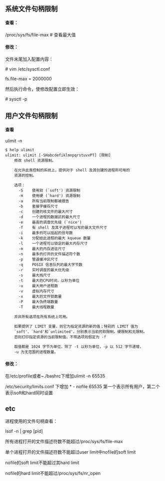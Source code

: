 ## 系统文件句柄限制

#### 查看：

/proc/sys/fs/file-max # 查看最大值

#### 修改：

文件末尾加入配置内容：

\# vim /etc/sysctl.conf

fs.file-max = 2000000

然后执行命令，使修改配置立即生效：

\# sysctl -p







## 用户文件句柄限制

#### 查看 

ulimit -n

```
$ help ulimit
ulimit: ulimit [-SHabcdefiklmnpqrstuvxPT] [限制]
    修改 shell 资源限制。
    
    在允许此类控制的系统上，提供对于 shell 及其创建的进程所可用的
    资源的控制。
    
    选项：
      -S	使用软 (`soft') 资源限制
      -H	使用硬 (`hard') 资源限制
      -a	所有当前限制都被报告
      -b	套接字缓存尺寸
      -c	创建的核文件的最大尺寸
      -d	一个进程的数据区的最大尺寸
      -e	最高的调度优先级 (`nice')
      -f	有 shell 及其子进程可以写的最大文件尺寸
      -i	最多的可以挂起的信号数
      -k	分配给此进程的最大 kqueue 数量
      -l	一个进程可以锁定的最大内存尺寸
      -m	最大的内存进驻尺寸
      -n	最多的打开的文件描述符个数
      -p	管道缓冲区尺寸
      -q	POSIX 信息队列的最大字节数
      -r	实时调度的最大优先级
      -s	最大栈尺寸
      -t	最大的CPU时间，以秒为单位
      -u	最大用户进程数
      -v	虚拟内存尺寸
      -x	最大的文件锁数量
      -P	最大伪终端数量
      -T	最大线程数量
    
    并非所有选项在所有系统上可用。
    
    如果提供了 LIMIT 变量，则它为指定资源的新的值；特别的 LIMIT 值为
    `soft'、`hard'和`unlimited'，分别表示当前的软限制，硬限制和无限制。
    否则打印指定资源的当前限制值，不带选项则假定为 -f
    
    取值都是 1024 字节为单位，除了 -t 以秒为单位，-p 以 512 字节递增，
    -u 为无范围的进程数量。
```

#### 修改：

在/etc/profile或者~./bashrc下增加ulimit -n 65535

/etc/security/limits.conf 下增加 * - nofile 65535 第一个表示所有用户，第二个表示soft和hard同时设置



## etc

进程使用的文件句柄查看：

lsof -n | grep [pid]



所有进程打开的文件描述符数不能超过/proc/sys/fs/file-max


单个进程打开的文件描述符数不能超过user limit中nofile的soft limit


nofile的soft limit不能超过其hard limit

nofile的hard limit不能超过/proc/sys/fs/nr_open
